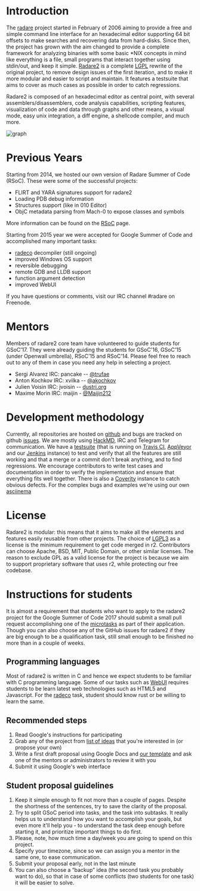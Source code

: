 # Introduction

The [radare]( http://rada.re/ ) project started in February of 2006 aiming to provide a free and simple command line interface for an hexadecimal editor supporting 64 bit offsets to make searches and recovering data from hard-disks.
Since then, the project has grown with the aim changed to provide a complete framework for analyzing binaries with some basic \*NIX concepts in mind like everything is a file, small programs that interact together using stdin/out, and keep it simple.
[Radare2](https://github.com/radare/radare2) is a complete [LGPL]( https://opensource.org/licenses/lgpl-license ) rewrite of the original project, to remove design issues of the first iteration, and to make it more modular and easier to script and maintain. It features a testsuite that aims to cover as much cases as possible in order to catch regressions.

Radare2 is composed of an hexadecimal editor as central point, with several assemblers/disassemblers, code analysis capabilities, scripting features, visualization of code and data through graphs and other means, a visual mode, easy unix integration, a diff engine, a shellcode compiler, and much more.

![graph](http://radare.today/images/graph.png)

# Previous Years

Starting from 2014, we hosted our own version of Radare Summer of Code (RSoC). These were some of the successful projects:

 - FLIRT and YARA signatures support for radare2
 - Loading PDB debug information
 - Structures support (like in 010 Editor)
 - ObjC metadata parsing from Mach-0 to expose classes and symbols

More information can be found on the [RSoC](http://rada.re/rsoc) page.

Starting from 2015 year we were accepted for Google Summer of Code and accomplished many important
tasks:

 - [radeco](https://github.com/radare/radeco-lib) decompiler (still ongoing)
 - improved Windows OS support
 - reversible debugging
 - remote GDB and LLDB support
 - function argument detection
 - improved WebUI

If you have questions or comments, visit our IRC channel #radare on Freenode.

# Mentors
Members of radare2 core team have volunteered to guide students for GSoC’17. They were already guiding the students for GSoC'16, GSoC’15 (under Openwall umbrella), RSoC’15 and RSoC’14. Please feel free to reach out to any of them in case you need any help in selecting a project.

- Sergi Alvarez IRC: pancake -- [@trufae](https://twitter.com/trufae)
- Anton Kochkov IRC: xvilka -- [@akochkov](https://twitter.com/akochkov)
- Julien Voisin IRC: jvoisin -- [dustri.org](http://dustri.org)
- Maxime Morin IRC: maijin - [@Maijin212](https://twitter.com/Maijin212)

# Development methodology

Currently, all repositories are hosted on [github](https://github.com/radare/) and bugs are tracked on github [issues](https://github.com/radare/radare2/issues). We are mostly using [HackMD](https://hackmd.io), IRC and Telegram for communication.
We have a [testsuite](https://github.com/radare/radare2-regressions) (that is running on [Travis CI](https://travis-ci.org/radare/radare2/), [AppVeyor](https://ci.appveyor.com/project/radare/radare2) and our [Jenkins](http://ci.rada.re/) instance) to test and verify that all the features are still working and that a merge or a commit don't break anything, and to find regressions.
We encourage contributors to write test cases and documentation in order to verify the implementation and ensure that everything fits well together. There is also a [Coverity](https://scan.coverity.com/projects/416) instance to catch obvious defects. For the complex bugs and examples we're using our own [asciinema](http://asciinema.org/)

# License

Radare2 is modular: this means that it aims to make all the elements and features easily reusable from other projects. The choice of [LGPL3](https://www.gnu.org/licenses/lgpl.html) as a license is the minimum requirement to get code merged in r2. Contributors can choose Apache, BSD, MIT, Public Domain, or other similar licenses. The reason to exclude GPL as a valid license for the project is because we aim to support proprietary software that uses r2, while protecting our free codebase.

# Instructions for students

It is almost a requirement that students who want to apply to the radare2 project for the Google Summer of Code 2017 should submit a small pull request accomplishing one of the [microtasks](http://radare.org/gsoc/2018/tasks.html) as part of their application. Though you can also choose any of the GitHub issues for radare2 if they are big enough to be a qualification task, still small enough to be finished no more than in a couple of weeks.

## Programming languages

Most of radare2 is written in C and hence we expect students to be familiar with C programming language. Some of our tasks such as [WebUI]() requires students to be learn latest web technologies such as HTML5 and Javascript. For the [radeco]() task, student should know rust or be willing to learn the same.

## Recommended steps

1. Read Google's instructions for participating
2. Grab any of the project from [list of ideas](http://radare.org/gsoc/2018/ideas.html)  that you're interested in (or propose your own)
3. Write a first draft proposal using Google Docs and [our template](https://docs.google.com/document/d/1kDPGgr_D5tQuYLQi_gEGlkuQ-DlU8GH5kDBqZbVSC7I/edit?usp=sharing) and ask one of the mentors or administrators to review it with you
4. Submit it using Google's web interface

## Student proposal guidelines

1. Keep it simple enough to fit not more than a couple of pages. Despite the shortness of the sentences, try to save the clarity of the proposal.
2. Try to split GSoC period into tasks, and the task into subtasks. It really helps us to understand how you want to accomplish your goals, but even more it'll help you - to understand the task deep enough before starting it, and prioritize important things to do first.
3. Please, note, how much time a day/week you are going to spend on this project.
4. Specify your timezone, since so we can assign you a mentor in the same one, to ease communication.
5. Submit your proposal early, not in the last minute
6. You can also choose a “backup” idea (the second task you probably want to do), so that in case of some conflicts (two students for one task) it will be easier to solve.


